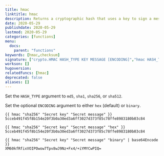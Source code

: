```yaml
---
title: hmac
linktitle: hmac
description: Returns a cryptographic hash that uses a key to sign a message.
date: 2020-05-29
publishdate: 2020-05-29
lastmod: 2020-05-29
categories: [functions]
menu:
  docs:
    parent: "functions"
keywords: [hmac,checksum]
signature: ["crypto.HMAC HASH_TYPE KEY MESSAGE [ENCODING]","hmac HASH_TYPE KEY MESSAGE [ENCODING]" ]
workson: []
hugoversion:
relatedfuncs: [hmac]
deprecated: false
aliases: []
---
```


Set the `HASH_TYPE` argument to `md5`, `sha1`, `sha256`, or `sha512`.

Set the optional `ENCODING` argument to either `hex` (default) or `binary`.

```go-html-template
{{ hmac "sha256" "Secret key" "Secret message" }}
5cceb491f45f8b154e20f3b0a30ed3a6ff3027d373f85c78ffe8983180b03c84

{{ hmac "sha256" "Secret key" "Secret message" "hex" }}
5cceb491f45f8b154e20f3b0a30ed3a6ff3027d373f85c78ffe8983180b03c84

{{ hmac "sha256" "Secret key" "Secret message" "binary" | base64Encode }}
XM60kfRfixVOIPOwow7Tpv8wJ9Nz+Fx4/+iYMYCwPIQ=
```
